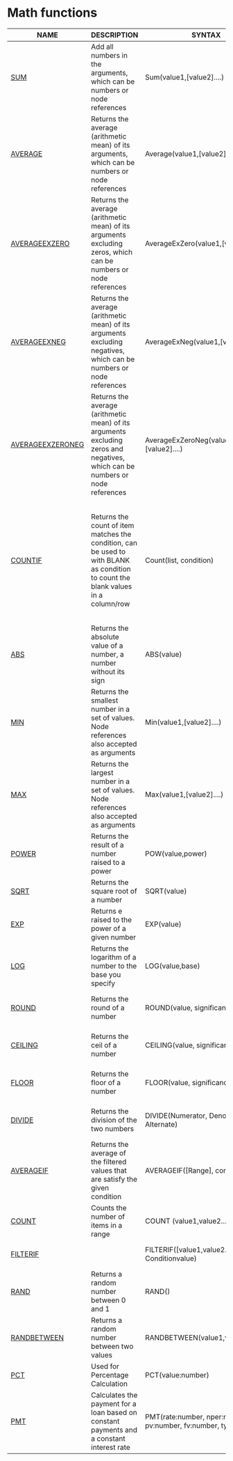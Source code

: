 # Math functions

<table><thead><tr><th>NAME</th><th>DESCRIPTION</th><th data-hidden>SYNTAX</th><th data-hidden>EXAMPLE</th><th data-hidden>EXPLANATION</th></tr></thead><tbody><tr><td><a href="math-functions/sum.md">SUM</a></td><td>Add all numbers in the arguments, which can be numbers or node references</td><td>Sum(value1,[value2]....)</td><td>SUM(COLUMN1, COLUMN2)</td><td>Returns the sum of COLUMN1 and COLUMN2</td></tr><tr><td><a href="math-functions/average.md">AVERAGE</a></td><td>Returns the average (arithmetic mean) of its arguments, which can be numbers or node references</td><td>Average(value1,[value2]....)</td><td>AVERAGE(COLUMN1, COLUMN2)</td><td>Returns the average of COLUMN1, COLUMN1</td></tr><tr><td><a href="math-functions/averageexzero.md">AVERAGEEXZERO</a></td><td>Returns the average (arithmetic mean) of its arguments excluding zeros, which can be numbers or node references</td><td>AverageExZero(value1,[value2]....)</td><td></td><td></td></tr><tr><td><a href="math-functions/averageexneg.md">AVERAGEEXNEG</a></td><td>Returns the average (arithmetic mean) of its arguments excluding negatives, which can be numbers or node references</td><td>AverageExNeg(value1,[value2]....)</td><td></td><td></td></tr><tr><td><a href="math-functions/averageexzeroneg.md">AVERAGEEXZERONEG</a></td><td>Returns the average (arithmetic mean) of its arguments excluding zeros and negatives, which can be numbers or node references</td><td>AverageExZeroNeg(value1,[value2]....)</td><td></td><td></td></tr><tr><td><a href="math-functions/countif.md">COUNTIF</a></td><td>Returns the count of item matches the condition, can be used to with BLANK as condition to count the blank values in a column/row</td><td>Count(list, condition)</td><td>COUNTIF([100,500,120],"&#x3C;200") COUNTIF([[Quantity],[Units Sold]],BLANK)</td><td>Returns 2, since only two value in the given list matches the condition Returns 1,2 or 0 depending on how many blank values are in Quantity, Units Sold in each row. This value can be used to set conditional formatting or used with IF condition to fill value in another column</td></tr><tr><td><a href="math-functions/abs.md">ABS</a></td><td>Returns the absolute value of a number, a number without its sign</td><td>ABS(value)</td><td>ABS(COLUMN1)</td><td>Returns the absolute value of COLUMN1</td></tr><tr><td><a href="math-functions/min.md">MIN</a></td><td>Returns the smallest number in a set of values. Node references also accepted as arguments</td><td>Min(value1,[value2]....)</td><td>MIN(COLUMN1,COLUMN2,COLUMN3)</td><td>Returns the minimum of COLUMN1, COLUMN2, COLUMN3</td></tr><tr><td><a href="math-functions/max.md">MAX</a></td><td>Returns the largest number in a set of values. Node references also accepted as arguments</td><td>Max(value1,[value2]....)</td><td>MAX(COLUMN1,COLUMN2,COLUMN3)</td><td>Returns the maximum of COLUMN1, COLUMN2, COLUMN3</td></tr><tr><td><a href="math-functions/power.md">POWER</a></td><td>Returns the result of a number raised to a power</td><td>POW(value,power)</td><td>POW(COLUMN1, 2)</td><td>Returns the COLUMN1 to the power of 2</td></tr><tr><td><a href="math-functions/sqrt.md">SQRT</a></td><td>Returns the square root of a number</td><td>SQRT(value)</td><td>SQRT(COLUMN1)</td><td>Returns the exponential of COLUMN1</td></tr><tr><td><a href="math-functions/exp.md">EXP</a></td><td>Returns e raised to the power of a given number</td><td>EXP(value)</td><td>EXP(COLUMN1)</td><td>Returns the exponential of COLUMN1</td></tr><tr><td><a href="math-functions/log.md">LOG</a></td><td>Returns the logarithm of a number to the base you specify</td><td>LOG(value,base)</td><td>LOG(COLUMN1, 10)</td><td>Returns the Log to the base 10 of COLUMN1</td></tr><tr><td><a href="math-functions/round.md">ROUND</a></td><td>Returns the round of a number</td><td>ROUND(value, significance)</td><td>ROUND(COLUMN1, 2)</td><td>Returns the round of COLUMN1 to the significance of two decimal</td></tr><tr><td><a href="math-functions/ceiling.md">CEILING</a></td><td>Returns the ceil of a number</td><td>CEILING(value, significance)</td><td>CEILING(COLUMN1)</td><td>Returns the ceiling of COLUMN1 to the significance of two decimal</td></tr><tr><td><a href="math-functions/floor.md">FLOOR</a></td><td>Returns the floor of a number</td><td>FLOOR(value, significance)</td><td>FLOOR(COLUMN1)</td><td>Returns the floor of COLUMN1 to the significance of two decimal</td></tr><tr><td><a href="math-functions/divide.md">DIVIDE</a></td><td>Returns the division of the two numbers</td><td>DIVIDE(Numerator, Denominator, Alternate)</td><td>DIVIDE(COLUMN1, COLUMN2, 0)</td><td>Returns COLUMN1/COLUMN2 and if any error, returns 0</td></tr><tr><td><a href="math-functions/averageif.md">AVERAGEIF</a></td><td>Returns the average of the filtered values that are satisfy the given condition</td><td>AVERAGEIF([Range], condition)</td><td>AVERAGEIF([Quantity],[Units Sold], “>10000”)</td><td>Returns the average of Quantity and Units Sold if they are above 10000</td></tr><tr><td><a href="math-functions/count.md">COUNT</a></td><td>Counts the number of items in a range</td><td>COUNT (value1,value2....)</td><td>COUNT(Column1,Column2,Column3)</td><td>Returns the count of the number of items in a range</td></tr><tr><td><a href="math-functions/filterif.md">FILTERIF</a></td><td></td><td>FILTERIF([value1,value2..],”Condition Conditionvalue)</td><td>FILTERIF([Column1,Column2,Column3],”>1000)</td><td>Returns the list of items that matches the given condition</td></tr><tr><td><a href="math-functions/rand.md">RAND</a></td><td>Returns a random number between 0 and 1</td><td>RAND()</td><td>RAND(0,1)</td><td>Returns a random number like 0.1,0.2,..</td></tr><tr><td><a href="math-functions/randbetween.md">RANDBETWEEN</a></td><td>Returns a random number between two values</td><td>RANDBETWEEN(value1,value2)</td><td>RANDBETWEEN(0,100)</td><td>Returns a random number between 0 and 100</td></tr><tr><td><a href="math-functions/pct.md">PCT</a></td><td>Used for Percentage Calculation</td><td>PCT(value:number)</td><td>SALES + PCT(10) = SALES + 10%</td><td>Returns percentage value</td></tr><tr><td><a href="math-functions/pmt.md">PMT</a></td><td>Calculates the payment for a loan based on constant payments and a constant interest rate</td><td>PMT(rate:number, nper:number, pv:number, fv:number, type:number)</td><td>PMT(0,1,10,1000,0,0)</td><td>Returns 100.0000000000001</td></tr></tbody></table>
